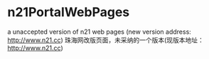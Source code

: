 # n21PortalWebPages
a unaccepted version of n21 web pages (new version address: http://www.n21.cc)
珠海网改版页面，未采纳的一个版本(现版本地址：http://www.n21.cc)
